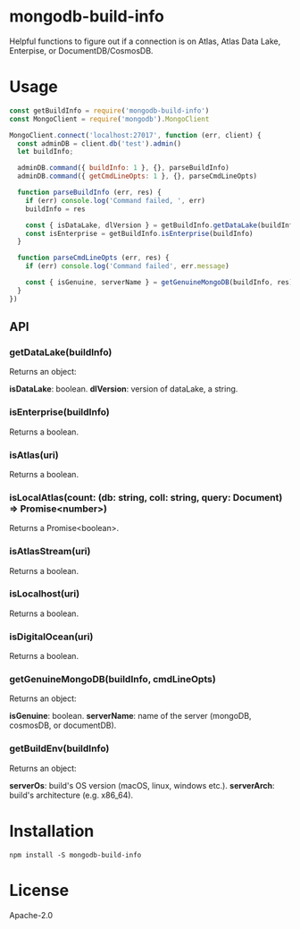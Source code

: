 # mongodb-build-info

Helpful functions to figure out if a connection is on Atlas, Atlas Data Lake,
Enterpise, or DocumentDB/CosmosDB.

# Usage
```js
const getBuildInfo = require('mongodb-build-info')
const MongoClient = require('mongodb').MongoClient

MongoClient.connect('localhost:27017', function (err, client) {
  const adminDB = client.db('test').admin()
  let buildInfo;

  adminDB.command({ buildInfo: 1 }, {}, parseBuildInfo)
  adminDB.command({ getCmdLineOpts: 1 }, {}, parseCmdLineOpts)

  function parseBuildInfo (err, res) {
    if (err) console.log('Command failed, ', err)
    buildInfo = res

    const { isDataLake, dlVersion } = getBuildInfo.getDataLake(buildInfo)
    const isEnterprise = getBuildInfo.isEnterprise(buildInfo)
  }

  function parseCmdLineOpts (err, res) {
    if (err) console.log('Command failed', err.message)

    const { isGenuine, serverName } = getGenuineMongoDB(buildInfo, res)
  }
})
```

## API
### getDataLake(buildInfo)
Returns an object:

__isDataLake__: boolean.
__dlVersion__: version of dataLake, a string.

### isEnterprise(buildInfo)
Returns a boolean.

### isAtlas(uri)
Returns a boolean.

### isLocalAtlas(count: (db: string, coll: string, query: Document) => Promise\<number\>)
Returns a Promise\<boolean\>.

### isAtlasStream(uri)
Returns a boolean.

### isLocalhost(uri)
Returns a boolean.

### isDigitalOcean(uri)
Returns a boolean.

### getGenuineMongoDB(buildInfo, cmdLineOpts)
Returns an object:

__isGenuine__: boolean.
__serverName__: name of the server (mongoDB, cosmosDB, or documentDB).

### getBuildEnv(buildInfo)
Returns an object:

__serverOs__: build's OS version (macOS, linux, windows etc.).
__serverArch__: build's architecture (e.g. x86_64).

# Installation
```
npm install -S mongodb-build-info
```

# License
Apache-2.0
